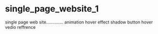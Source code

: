 # single_page_website_1
single page web site..............
animation
hover effect
shadow
button hover
vedio reffrence
